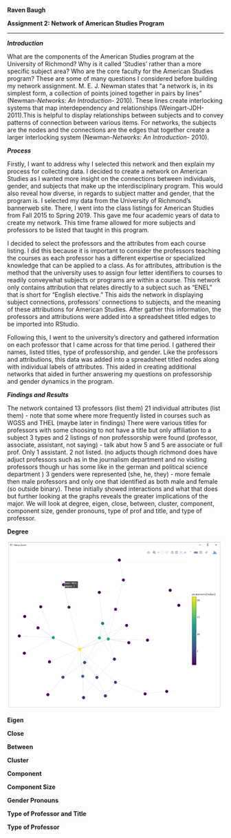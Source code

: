 **Raven Baugh**

**Assignment 2: Network of American Studies Program**

---------------------------------------------------------

***Introduction***


What are the components of the American Studies program at the University of Richmond? Why is it called ‘Studies’ rather than a more specific subject area? Who are the core faculty for the American Studies program? These are some of many questions I considered before building my network assignment. M. E. J. Newman states that “a network is, in its simplest form, a collection of points joined together in pairs by lines” (Newman-*Networks: An Introduction*- 2010). These lines create interlocking systems that map interdependency and relationships (Weingart-JDH-2011).This is helpful to display relationships between subjects and to convey patterns of connection between various items. For networks, the subjects are the nodes and the connections are the edges that together create a larger interlocking system (Newman-*Networks: An Introduction*- 2010). 


***Process***


Firstly, I want to address why I selected this network and then explain my process for collecting data. I decided to create a network on American Studies as I wanted more insight on the connections between individuals, gender, and subjects that make up the interdisciplinary program. This would also reveal how diverse, in regards to subject matter and gender, that the program is. I selected my data from the University of Richmond’s bannerweb site. There, I went into the class listings for American Studies from Fall 2015 to Spring 2019. This gave me four academic years of data to create my network. This time frame allowed for more subjects and professors to be listed that taught in this program. 

 I decided to select the professors and the attributes from each course listing. I did this because it is important to consider the professors teaching the courses as each professor has a different expertise or specialized knowledge that can be applied to a class. As for attributes, attribution is the method that the university uses to assign four letter identifiers to courses to readily conveywhat subjects or programs are within a course. This network only contains attribution that relates directly to a subject such as “ENEL” that is short for “English elective.” This aids the network in displaying subject connections, professors' connections to subjects, and the meaning of these attributions for American Studies. After gather this information, the professors and attributions were added into a spreadsheet titled edges to be imported into RStudio.
 
Following this, I went to the university’s directory and gathered information on each professor that I came across for that time period. I gathered their names, listed titles, type of professorship, and gender. Like the professors and attributions, this data was added into a spreadsheet titled nodes along with individual labels of attributes. This aided in creating additional networks that aided in further answering my questions on professorship and gender dynamics in the program.  

***Findings and Results***


The network contained 13 professors (list them) 
21 individual attributes (list them) - note that some where more frequently listed in courses such as WGSS and THEL (maybe later in findings) 
There were various titles for professors with some choosing to not have a title but only affiliation to a subject 
3 types and 2 listings of non professorship were found (professor, associate, assistant, not saying) - talk abut how 5 and 5 are associate or full prof. Only 1 assistant. 2 not listed.  (no adjucts though richmond does have adjuct professors such as in the journalism department and no visiting professors though ur has some like in the german and political science department ) 
3 genders were represented (she, he, they) - more female then male professors and only one that identified as both male and female (so outside binary). 
These initially showed interactions and what that does but further looking at the graphs reveals the greater implications of the major. We will look at degree, eigen, close, between, cluster, component, component size, gender pronouns, type of prof and title, and type of professor. 


**Degree**

![alt text](https://github.com/introdh/intro-dh2018-RavBaugh/blob/master/images/degree.PNG)

**Eigen**

**Close**

**Between**

**Cluster**

**Component**

**Component Size**

**Gender Pronouns**

**Type of Professor and Title**

**Type of Professor**

